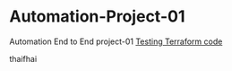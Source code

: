 # Automation-Project-01
Automation End to End project-01
[Testing Terraform code](https://www.youtube.com/watch?v=_8qLmqXqXU4)



thaifhai 
